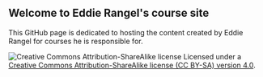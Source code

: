 ## Welcome to Eddie Rangel's course site

This GitHub page is dedicated to hosting the content created by Eddie Rangel for courses
he is responsible for. 

![Creative Commons Attribution-ShareAlike license](https://github.com/creativecommons/cc-cert-edu/blob/master/images/cc-by-sa-88x31.png "CC BY-SA") Licensed under a [Creative Commons Attribution-ShareAlike license (CC BY-SA) version 4.0](https://creativecommons.org/licenses/by-sa/4.0/).
